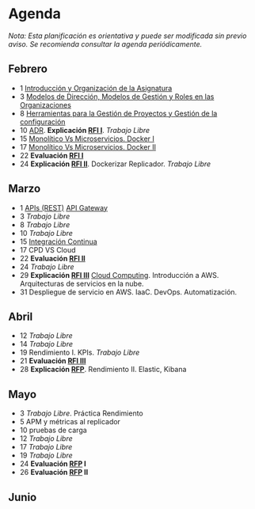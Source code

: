 # Agenda

*Nota: Esta planificación es orientativa y puede ser modificada sin previo aviso. Se recomienda consultar la agenda periódicamente.*

## Febrero

* 1 [Introducción y Organización de la Asignatura](Introduccion.md)
* 3 [Modelos de Dirección, Modelos de Gestión y Roles en las Organizaciones](Organizaciones.md)
* 8 [Herramientas para la Gestión de Proyectos y Gestión de la configuración](Herramientas-Gestion-Proyectos.md)
* 10 [ADR](ADR/README.md). __Explicación [RFI I](RFI/RFI-I.md)__. *Trabajo Libre*
* 15 [Monolítico Vs Microservicios. Docker I](Docker.md)
* 17 [Monolítico Vs Microservicios. Docker II](Docker.md)
* 22 __Evaluación [RFI I](RFI/RFI-I.md)__
* 24 __Explicación [RFI II](RFI/RFI-II.md)__. Dockerizar Replicador. *Trabajo Libre*

## Marzo

* 1 [APIs (REST)](APIs.md) [API Gateway](API-Gateway.md)
* 3 *Trabajo Libre*
* 8 *Trabajo Libre*
* 10 *Trabajo Libre*
* 15 [Integración Continua](Mejora-Continua.md)
* 17 CPD VS Cloud
* 22  __Evaluación [RFI II](RFI/RFI-II.md)__  
* 24 *Trabajo Libre*
* 29 __Explicación [RFI III](RFI/RFI-III.md)__  [Cloud Computing](Cloud.md). Introducción a AWS. Arquitecturas de servicios en la nube.
* 31 Despliegue de servicio en AWS. IaaC. DevOps. Automatización.

## Abril

* 12 *Trabajo Libre*
* 14 *Trabajo Libre*
* 19 Rendimiento I. KPIs. *Trabajo Libre*
* 21 __Evaluación [RFI III](RFI/RFI-III.md)__
* 28 __Explicación [RFP](RFP/RFP.md)__. Rendimiento II. Elastic, Kibana

## Mayo

* 3 *Trabajo Libre*. Práctica Rendimiento
* 5 APM y métricas al replicador
* 10 pruebas de carga
* 12 *Trabajo Libre*
* 17 *Trabajo Libre*
* 19 *Trabajo Libre*
* 24 __Evaluación [RFP](RFP/RFP.md) I__
* 26 __Evaluación [RFP](RFP/RFP.md) II__

## Junio
